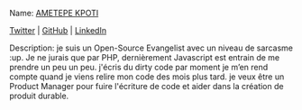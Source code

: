 Name: [AMETEPE KPOTI](https://github.com/Kpotia)

[Twitter](https://twitter.com/kpoti_a) | [GitHub](https://github.com/kpotia) | [LinkedIn](https://www.linkedin.com/in/kpoti-ametepe-25b6b6172/)

Description: je suis un Open-Source Evangelist avec un niveau de sarcasme :up.
Je ne jurais que par PHP, dernièrement Javascript est entrain de me prendre un peu un peu. j'écris du dirty code par moment je m’en rend compte quand je viens relire mon code des mois plus tard.
je veux être un Product Manager pour fuire l'écriture de code et aider dans la création de produit durable.



